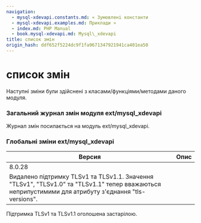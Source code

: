 ```yaml
---
navigation:
  - mysql-xdevapi.constants.md: « Зумовлені константи
  - mysql-xdevapi.examples.md: Приклади »
  - index.md: PHP Manual
  - book.mysql-xdevapi.md: Mysql\_xdevapi
title: список змін
origin_hash: ddf652f5224dc9f1fa9671347921941ca401ea50
---
```

# список змін

Наступні зміни були здійснені з класами/функціями/методами даного модуля.

### Загальний журнал змін модуля ext/mysql\_xdevapi

Журнал змін посилається на модуль ext/mysql\_xdevapi.

### Глобальні зміни ext/mysql\_xdevapi

| Версия | Опис |
| --- | --- |
| 8.0.28 |  |
| Видалено підтримку TLSv1 та TLSv1.1. Значення "TLSv1", "TLSv1.0" та "TLSv1.1" тепер вважаються неприпустимими для атрибуту з'єднання "tls-versions". |  |

Підтримка TLSv1 та TLSv1.1 оголошена застарілою.
